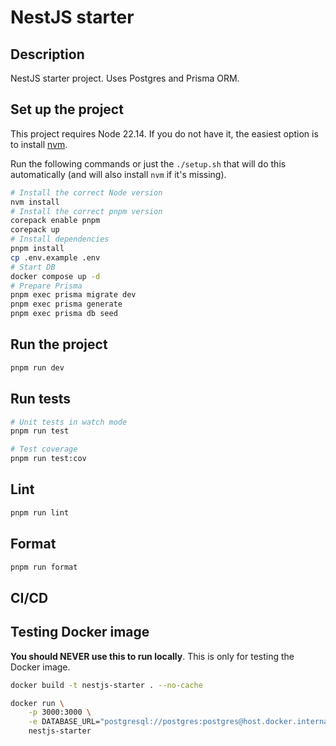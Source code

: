 # NestJS starter

## Description

NestJS starter project. Uses Postgres and Prisma ORM.

## Set up the project

This project requires Node 22.14. If you do not have it, the easiest option is to install [nvm](https://github.com/nvm-sh/nvm#installing-and-updating).

Run the following commands or just the `./setup.sh` that will do this automatically (and will also install `nvm` if it's missing).

```bash
# Install the correct Node version
nvm install
# Install the correct pnpm version
corepack enable pnpm
corepack up
# Install dependencies
pnpm install
cp .env.example .env
# Start DB
docker compose up -d
# Prepare Prisma
pnpm exec prisma migrate dev
pnpm exec prisma generate
pnpm exec prisma db seed
```

## Run the project

```bash
pnpm run dev
```

## Run tests

```bash
# Unit tests in watch mode
pnpm run test

# Test coverage
pnpm run test:cov
```

## Lint

```bash
pnpm run lint
```

## Format

```bash
pnpm run format
```

## CI/CD

<!-- todo -->

## Testing Docker image

**You should NEVER use this to run locally**. This is only for testing the Docker image.

```bash
docker build -t nestjs-starter . --no-cache

docker run \
    -p 3000:3000 \
    -e DATABASE_URL="postgresql://postgres:postgres@host.docker.internal:5432/nestjs_starter?schema=starter" \
    nestjs-starter
```
